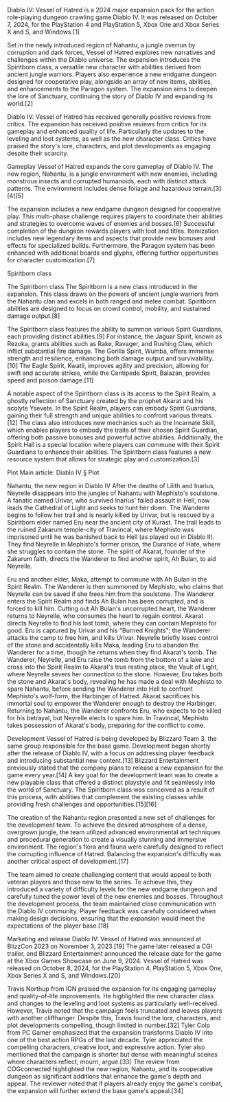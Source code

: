 Diablo IV: Vessel of Hatred is a 2024 major expansion pack for the action role-playing dungeon crawling game Diablo IV. It was released on October 7, 2024, for the PlayStation 4 and PlayStation 5, Xbox One and Xbox Series X and S, and Windows.[1]

Set in the newly introduced region of Nahantu, a jungle overrun by corruption and dark forces, Vessel of Hatred explores new narratives and challenges within the Diablo universe. The expansion introduces the Spiritborn class, a versatile new character with abilities derived from ancient jungle warriors. Players also experience a new endgame dungeon designed for cooperative play, alongside an array of new items, abilities, and enhancements to the Paragon system. The expansion aims to deepen the lore of Sanctuary, continuing the story of Diablo IV and expanding its world.[2]

Diablo IV: Vessel of Hatred has received generally positive reviews from critics. The expansion has received positive reviews from critics for its gameplay and enhanced quality of life. Particularly the updates to the leveling and loot systems, as well as the new character class. Critics have praised the story's lore, characters, and plot developments as engaging despite their scarcity.

Gameplay
Vessel of Hatred expands the core gameplay of Diablo IV. The new region, Nahantu, is a jungle environment with new enemies, including monstrous insects and corrupted humanoids, each with distinct attack patterns. The environment includes dense foliage and hazardous terrain.[3][4][5]

The expansion includes a new endgame dungeon designed for cooperative play. This multi-phase challenge requires players to coordinate their abilities and strategies to overcome waves of enemies and bosses.[6] Successful completion of the dungeon rewards players with loot and titles. Itemization includes new legendary items and aspects that provide new bonuses and effects for specialized builds. Furthermore, the Paragon system has been enhanced with additional boards and glyphs, offering further opportunities for character customization.[7]

Spiritborn class

The Spiritborn class
The Spiritborn is a new class introduced in the expansion. This class draws on the powers of ancient jungle warriors from the Nahantu clan and excels in both ranged and melee combat. Spiritborn abilities are designed to focus on crowd control, mobility, and sustained damage output.[8]

The Spiritborn class features the ability to summon various Spirit Guardians, each providing distinct abilities.[9] For instance, the Jaguar Spirit, known as Rezoka, grants abilities such as Rake, Ravager, and Rushing Claw, which inflict substantial fire damage. The Gorilla Spirit, Wumba, offers immense strength and resilience, enhancing both damage output and survivability.[10] The Eagle Spirit, Kwatli, improves agility and precision, allowing for swift and accurate strikes, while the Centipede Spirit, Balazan, provides speed and poison damage.[11]

A notable aspect of the Spiritborn class is its access to the Spirit Realm, a ghostly reflection of Sanctuary created by the prophet Akarat and his acolyte Ysevete. In the Spirit Realm, players can embody Spirit Guardians, gaining their full strength and unique abilities to confront various threats.[12] The class also introduces new mechanics such as the Incarnate Skill, which enables players to embody the traits of their chosen Spirit Guardian, offering both passive bonuses and powerful active abilities. Additionally, the Spirit Hall is a special location where players can commune with their Spirit Guardians to enhance their abilities. The Spiritborn class features a new resource system that allows for strategic play and customization.[3]

Plot
Main article: Diablo IV § Plot

Nahantu, the new region in Diablo IV
After the deaths of Lilith and Inarius, Neyrelle disappears into the jungles of Nahantu with Mephisto's soulstone. A fanatic named Urivar, who survived Inarius' failed assault in Hell, now leads the Cathedral of Light and seeks to hunt her down. The Wanderer begins to follow her trail and is nearly killed by Urivar, but is rescued by a Spiritborn elder named Eru near the ancient city of Kurast. The trail leads to the ruined Zakarum temple-city of Travincal, where Mephisto was imprisoned until he was banished back to Hell (as played out in Diablo II). They find Neyrelle in Mephisto's former prison, the Durance of Hate, where she struggles to contain the stone. The spirit of Akarat, founder of the Zakarum faith, directs the Wanderer to find another spirit, Ah Bulan, to aid Neyrelle.

Eru and another elder, Maka, attempt to commune with Ah Bulan in the Spirit Realm. The Wanderer is then summoned by Mephisto, who claims that Neyrelle can be saved if she frees him from the soulstone. The Wanderer enters the Spirit Realm and finds Ah Bulan has been corrupted, and is forced to kill him. Cutting out Ah Bulan's uncorrupted heart, the Wanderer returns to Neyrelle, who consumes the heart to regain control. Akarat directs Neyrelle to find his lost tomb, where they can contain Mephisto for good. Eru is captured by Urivar and his "Burned Knights"; the Wanderer attacks the camp to free him, and kills Urivar. Neyrelle briefly loses control of the stone and accidentally kills Maka, leading Eru to abandon the Wanderer for a time, though he returns when they find Akarat's tomb. The Wanderer, Neyrelle, and Eru raise the tomb from the bottom of a lake and cross into the Spirit Realm to Akarat's true resting place, the Vault of Light, where Neyrelle severs her connection to the stone. However, Eru takes both the stone and Akarat's body, revealing he has made a deal with Mephisto to spare Nahantu, before sending the Wanderer into Hell to confront Mephisto's wolf-form, the Harbinger of Hatred. Akarat sacrifices his immortal soul to empower the Wanderer enough to destroy the Harbinger. Returning to Nahantu, the Wanderer confronts Eru, who expects to be killed for his betrayal, but Neyrelle elects to spare him. In Travincal, Mephisto takes possession of Akarat's body, preparing for the conflict to come.

Development
Vessel of Hatred is being developed by Blizzard Team 3, the same group responsible for the base game. Development began shortly after the release of Diablo IV, with a focus on addressing player feedback and introducing substantial new content.[13] Blizzard Entertainment previously stated that the company plans to release a new expansion for the game every year.[14] A key goal for the development team was to create a new playable class that offered a distinct playstyle and fit seamlessly into the world of Sanctuary. The Spiritborn class was conceived as a result of this process, with abilities that complement the existing classes while providing fresh challenges and opportunities.[15][16]

The creation of the Nahantu region presented a new set of challenges for the development team. To achieve the desired atmosphere of a dense, overgrown jungle, the team utilized advanced environmental art techniques and procedural generation to create a visually stunning and immersive environment. The region's flora and fauna were carefully designed to reflect the corrupting influence of Hatred. Balancing the expansion's difficulty was another critical aspect of development.[17]

The team aimed to create challenging content that would appeal to both veteran players and those new to the series. To achieve this, they introduced a variety of difficulty levels for the new endgame dungeon and carefully tuned the power level of the new enemies and bosses. Throughout the development process, the team maintained close communication with the Diablo IV community. Player feedback was carefully considered when making design decisions, ensuring that the expansion would meet the expectations of the player base.[18]

Marketing and release
Diablo IV: Vessel of Hatred was announced at BlizzCon 2023 on November 3, 2023.[19] The game later released a CGI trailer, and Blizzard Entertainment announced the release date for the game at the Xbox Games Showcase on June 9, 2024. Vessel of Hatred was released on October 8, 2024, for the PlayStation 4, PlayStation 5, Xbox One, Xbox Series X and S, and Windows.[20]

Travis Northup from IGN praised the expansion for its engaging gameplay and quality-of-life improvements. He highlighted the new character class and changes to the leveling and loot systems as particularly well-received. However, Travis noted that the campaign feels truncated and leaves players with another cliffhanger. Despite this, Travis found the lore, characters, and plot developments compelling, though limited in number.[32] Tyler Colp from PC Gamer emphasized that the expansion transforms Diablo IV into one of the best action RPGs of the last decade. Tyler appreciated the compelling characters, creative loot, and expressive action. Tyler also mentioned that the campaign is shorter but dense with meaningful scenes where characters reflect, mourn, argue.[33] The review from COGconnected highlighted the new region, Nahantu, and its cooperative dungeon as significant additions that enhance the game's depth and appeal. The reviewer noted that if players already enjoy the game's combat, the expansion will further extend the base game's appeal.[34]
